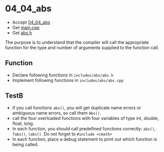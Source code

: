 # 04_04_abs

- Accept [04_04_abs](https://classroom.github.com/a/rpzxmVoQ)
- Get [main.cpp](main.cpp)
- Get [abs.h](abs.h)

The purpose is to understand that the compiler will call the appropriate function for the type and number of arguments supplied to the function call.


## Function

- Declare following functions in `includes/abs/abs.h`
- Implement following functions in `includes/abs/abs.cpp`


## TestB

- if you call functions `abs()`, you will get duplicate name errors or ambiguous name errors, so call them `Abs()`.
- call the four overloaded functions with four variables of type int, double, float, long.
- In each function, you should call predefined functions correctly: `abs()`, `fabs()`, `labs()`. Do not forget to `#include <cmath>`
- In each function, place a debug statement to print out which function is being called.
